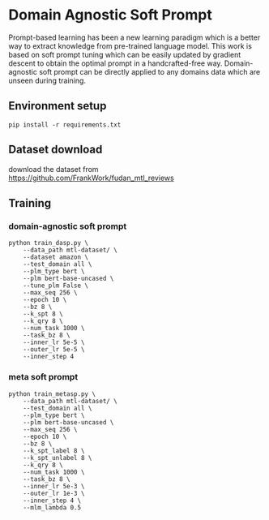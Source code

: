 # Domain Agnostic Soft Prompt 
Prompt-based learning has been a new learning paradigm which is a better way to extract knowledge from pre-trained language model. This work is based on soft prompt tuning which can be easily updated by gradient descent to obtain the optimal prompt in a handcrafted-free way. Domain-agnostic soft prompt can be directly applied to any domains data which are unseen during training.
## Environment setup
```
pip install -r requirements.txt
```

## Dataset download
download the dataset from https://github.com/FrankWork/fudan_mtl_reviews

## Training

### domain-agnostic soft prompt
```
python train_dasp.py \
    --data_path mtl-dataset/ \
    --dataset amazon \
    --test_domain all \
    --plm_type bert \
    --plm bert-base-uncased \
    --tune_plm False \
    --max_seq 256 \
    --epoch 10 \
    --bz 8 \
    --k_spt 8 \
    --k_qry 8 \
    --num_task 1000 \
    --task_bz 8 \
    --inner_lr 5e-5 \
    --outer_lr 5e-5 \
    --inner_step 4
```

### meta soft prompt
```
python train_metasp.py \
    --data_path mtl-dataset/ \
    --test_domain all \
    --plm_type bert \
    --plm bert-base-uncased \
    --max_seq 256 \
    --epoch 10 \
    --bz 8 \
    --k_spt_label 8 \
    --k_spt_unlabel 8 \
    --k_qry 8 \
    --num_task 1000 \
    --task_bz 8 \
    --inner_lr 5e-3 \
    --outer_lr 1e-3 \
    --inner_step 4 \
    --mlm_lambda 0.5 
```


<!-- ### soft prompt
```
python train_sp.py \
```

### fine-tune
```
python train_ft.py
``` -->
